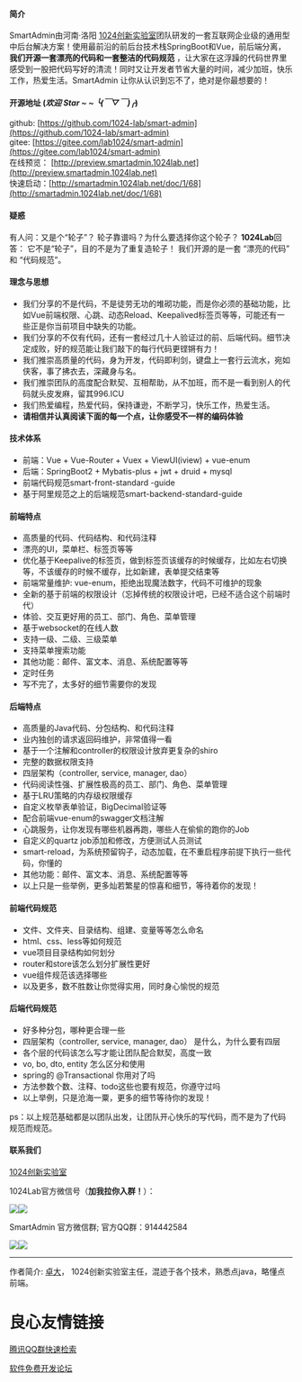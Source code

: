 #### 简介
SmartAdmin由河南·洛阳 [1024创新实验室](https://www.1024lab.net/)团队研发的一套互联网企业级的通用型中后台解决方案！使用最前沿的前后台技术栈SpringBoot和Vue，前后端分离， **我们开源一套漂亮的代码和一套整洁的代码规范** ，让大家在这浮躁的代码世界里感受到一股把代码写好的清流！同时又让开发者节省大量的时间，减少加班，快乐工作，热爱生活。SmartAdmin 让你从认识到忘不了，绝对是你最想要的！

#### 开源地址   (*欢迎 Star ~ ~  ╰(￣▽￣)╭*)
github: [https://github.com/1024-lab/smart-admin](https://github.com/1024-lab/smart-admin)  
gitee:  [https://gitee.com/lab1024/smart-admin](https://gitee.com/lab1024/smart-admin)  
在线预览： [http://preview.smartadmin.1024lab.net](http://preview.smartadmin.1024lab.net)  
快速启动：[http://smartadmin.1024lab.net/doc/1/68](http://smartadmin.1024lab.net/doc/1/68)

#### 疑惑
有人问：又是个“轮子”？ 轮子靠谱吗？为什么要选择你这个轮子？
 **1024Lab**回答：
它不是“轮子”，目的不是为了重复造轮子！ 我们开源的是一套 “漂亮的代码” 和 “代码规范”。
 

#### 理念与思想
- 我们分享的不是代码，不是徒劳无功的堆砌功能，而是你必须的基础功能，比如Vue前端权限、心跳、动态Reload、Keepalived标签页等等，可能还有一些正是你当前项目中缺失的功能。
- 我们分享的不仅有代码，还有一套经过几十人验证过的前、后端代码。细节决定成败，好的规范能让我们敲下的每行代码更铿锵有力！
- 我们推崇高质量的代码，身为开发，代码即利剑，键盘上一套行云流水，宛如侠客，事了拂衣去，深藏身与名。
- 我们推崇团队的高度配合默契、互相帮助，从不加班，而不是一看到别人的代码就头皮发麻，留其996.ICU
- 我们热爱编程，热爱代码，保持谦逊，不断学习，快乐工作，热爱生活。
- **请相信并认真阅读下面的每一个点，让你感受不一样的编码体验**

#### 技术体系

- 前端：Vue + Vue-Router + Vuex + ViewUI(iview) + vue-enum
- 后端：SpringBoot2 + Mybatis-plus + jwt + druid + mysql
- 前端代码规范smart-front-standard -guide
- 基于阿里规范之上的后端规范smart-backend-standard-guide


#### 前端特点
- 高质量的代码、代码结构、和代码注释
- 漂亮的UI，菜单栏、标签页等等
- 优化基于Keepalive的标签页，做到标签页该缓存的时候缓存，比如左右切换等，不该缓存的时候不缓存，比如新建，表单提交结束等
- 前端常量维护: vue-enum，拒绝出现魔法数字，代码不可维护的现象
- 全新的基于前端的权限设计（忘掉传统的权限设计吧，已经不适合这个前端时代）
- 体验、交互更好用的员工、部门、角色、菜单管理
- 基于websocket的在线人数
- 支持一级、二级、三级菜单
- 支持菜单搜索功能
- 其他功能：邮件、富文本、消息、系统配置等等
- 定时任务
- 写不完了，太多好的细节需要你的发现

#### 后端特点
- 高质量的Java代码、分包结构、和代码注释
- 业内独创的请求返回码维护，非常值得一看
- 基于一个注解和controller的权限设计放弃更复杂的shiro
- 完整的数据权限支持
- 四层架构（controller, service, manager, dao）
- 代码阅读性强、扩展性极高的员工、部门、角色、菜单管理
- 基于LRU策略的内存级权限缓存
- 自定义枚举表单验证，BigDecimal验证等
- 配合前端vue-enum的swagger文档注解
- 心跳服务，让你发现有哪些机器再跑，哪些人在偷偷的跑你的Job
- 自定义的quartz job添加和修改，方便测试人员测试
- smart-reload，为系统预留钩子，动态加载，在不重启程序前提下执行一些代码，你懂的
- 其他功能：邮件、富文本、消息、系统配置等等
- 以上只是一些举例，更多灿若繁星的惊喜和细节，等待着你的发现！

#### 前端代码规范
- 文件、文件夹、目录结构、组建、变量等等怎么命名
- html、css、less等如何规范
- vue项目目录结构如何划分
- router和store该怎么划分扩展性更好
- vue组件规范该选择哪些
- 以及更多，数不胜数让你觉得实用，同时身心愉悦的规范

#### 后端代码规范
- 好多种分包，哪种更合理一些
- 四层架构（controller, service, manager, dao） 是什么，为什么要有四层
- 各个层的代码该怎么写才能让团队配合默契，高度一致
- vo, bo, dto, entity 怎么区分和使用
- spring的 @Transactional 你用对了吗
- 方法参数个数、注释、todo这些也要有规范，你遵守过吗
- 以上举例，只是沧海一粟，更多的细节等待你的发现！

ps：以上规范基础都是以团队出发，让团队开心快乐的写代码，而不是为了代码规范而规范。

#### 联系我们
[1024创新实验室](https://www.1024lab.net/)

1024Lab官方微信号（**加我拉你入群！**）：

![](http://cdn.1024lab.net/img/smart-admin/zhuoda-wechat.jpg)![](http://cdn.1024lab.net/img/smart-admin/zhuoda-wechat-money-v1.jpg)

SmartAdmin 官方微信群; 官方QQ群：914442584

![](http://cdn.1024lab.net/img/smart-admin/smart-admin-wechat-group-v3.jpg)![](http://cdn.1024lab.net/img/smart-admin/smart-admin-qq-group.png)


---
作者简介:
[卓大](http://zhuoluodada.cn)， 1024创新实验室主任，混迹于各个技术，熟悉点java，略懂点前端。


 # 良心友情链接

[腾讯QQ群快速检索](http://u.720life.cn/s/8cf73f7c)

[软件免费开发论坛](http://u.720life.cn/s/bbb01dc0)